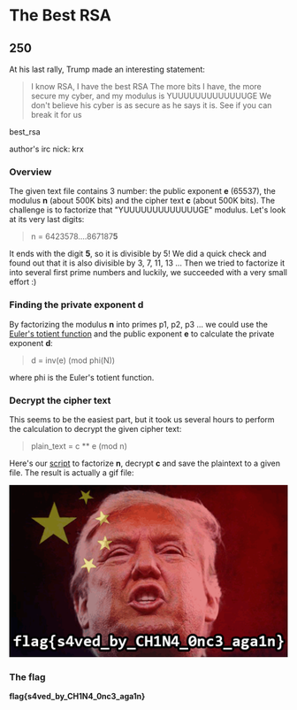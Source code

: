 # The Best RSA
## 250

At his last rally, Trump made an interesting statement:

> I know RSA, I have the best RSA
The more bits I have, the more secure my cyber, and my modulus is YUUUUUUUUUUUUUGE
We don't believe his cyber is as secure as he says it is. See if you can break it for us

best_rsa

author's irc nick: krx

### Overview
The given text file contains 3 number: the public exponent **e** (65537), the modulus **n** (about 500K bits) and the cipher text **c** (about 500K bits). The challenge is to factorize that "YUUUUUUUUUUUUUGE" modulus. Let's look at its very last digits:

> n = 6423578....867187**5**

It ends with the digit **5**, so it is divisible by 5! We did a quick check and found out that it is also divisible by 3, 7, 11, 13 ... Then we tried to factorize it into several first prime numbers and luckily, we succeeded with a very small effort :)

### Finding the private exponent d
By factorizing the modulus **n** into primes p1, p2, p3 ... we could use the [Euler's totient function](https://en.wikipedia.org/wiki/Euler%27s_totient_function) and the public exponent **e** to calculate the private exponent **d**:

> d = inv(e) (mod phi(N))

where phi is the Euler's totient function.

### Decrypt the cipher text
This seems to be the easiest part, but it took us several hours to perform the calculation to decrypt the given cipher text:

> plain_text = c ** e (mod n)

Here's our [script](https://github.com/duc-le/ctf-writeups/blob/master/2016_Hack_The_Vote/crypto/250_The_Best_RSA/solve_best_rsa.py) to factorize **n**, decrypt **c** and save the plaintext to a given file.
The result is actually a gif file:

![flag](https://github.com/duc-le/ctf-writeups/blob/master/2016_Hack_The_Vote/crypto/250_The_Best_RSA/flag.gif)

### The flag
**flag{s4ved_by_CH1N4_0nc3_aga1n}**
